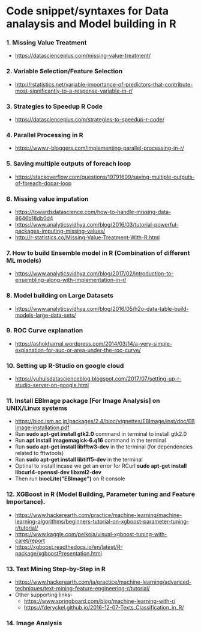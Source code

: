 # Code snippet/syntaxes for Data analaysis and Model building in R

### 1. Missing Value Treatment
  - https://datascienceplus.com/missing-value-treatment/

### 2. Variable Selection/Feature Selection
  - http://rstatistics.net/variable-importance-of-predictors-that-contribute-most-significantly-to-a-response-variable-in-r/

### 3. Strategies to Speedup R Code
  - https://datascienceplus.com/strategies-to-speedup-r-code/

### 4. Parallel Processing in R
  - https://www.r-bloggers.com/implementing-parallel-processing-in-r/

### 5. Saving multiple outputs of foreach loop
  - https://stackoverflow.com/questions/19791609/saving-multiple-outputs-of-foreach-dopar-loop

### 6. Missing value imputation
  - https://towardsdatascience.com/how-to-handle-missing-data-8646b18db0d4
  - https://www.analyticsvidhya.com/blog/2016/03/tutorial-powerful-packages-imputing-missing-values/
  - http://r-statistics.co/Missing-Value-Treatment-With-R.html

### 7. How to build Ensemble model in R (Combination of different ML models)
  - https://www.analyticsvidhya.com/blog/2017/02/introduction-to-ensembling-along-with-implementation-in-r/

### 8. Model building on Large Datasets
  - https://www.analyticsvidhya.com/blog/2016/05/h2o-data-table-build-models-large-data-sets/

### 9. ROC Curve explanation
  - https://ashokharnal.wordpress.com/2014/03/14/a-very-simple-explanation-for-auc-or-area-under-the-roc-curve/

### 10. Setting up R-Studio on google cloud
  - https://yuhuisdatascienceblog.blogspot.com/2017/07/setting-up-r-studio-server-on-google.html

### 11. Install EBImage package [For Image Analysis] on UNIX/Linux systems
  - https://bioc.ism.ac.jp/packages/2.4/bioc/vignettes/EBImage/inst/doc/EBImage-installation.pdf
  - Run **sudo apt-get install gtk2.0** command in terminal to install gtk2.0
  - Run **apt install imagemagick-6.q16** command in the terminal
  - Run **sudo apt-get install libfftw3-dev** in the terminal (for dependencies related to fftwtools)
  - Run **sudo apt-get install libtiff5-dev** in the terminal
  - Optinal to install incase we get an error for RCurl **sudo apt-get install libcurl4-openssl-dev libxml2-dev**
  - Then run **biocLite("EBImage")** on R console

### 12. XGBoost in R (Model Building, Parameter tuning and Feature Importance).
  - https://www.hackerearth.com/practice/machine-learning/machine-learning-algorithms/beginners-tutorial-on-xgboost-parameter-tuning-r/tutorial/
  - https://www.kaggle.com/pelkoja/visual-xgboost-tuning-with-caret/report
  - https://xgboost.readthedocs.io/en/latest/R-package/xgboostPresentation.html

### 13. Text Mining Step-by-Step in R
  - https://www.hackerearth.com/ja/practice/machine-learning/advanced-techniques/text-mining-feature-engineering-r/tutorial/
  - Other supporting links-
    - https://www.springboard.com/blog/machine-learning-with-r/
    - https://fderyckel.github.io/2016-12-07-Texts_Classification_in_R/

### 14. Image Analysis
